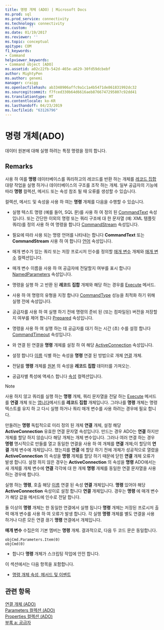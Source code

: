 ```yaml
---
title: 명령 개체 (ADO) | Microsoft Docs
ms.prod: sql
ms.prod_service: connectivity
ms.technology: connectivity
ms.custom: ''
ms.date: 01/19/2017
ms.reviewer: ''
ms.topic: conceptual
apitype: COM
f1_keywords:
- Command
helpviewer_keywords:
- Command object [ADO]
ms.assetid: a02c22fb-542d-465e-a629-30fd59dcbebf
author: MightyPen
ms.author: genemi
manager: craigg
ms.openlocfilehash: ab3348906affc9a1c1a4b5471de861831992dc32
ms.sourcegitcommit: f7fced330b64d6616aeb8766747295807c92dd41
ms.translationtype: MT
ms.contentlocale: ko-KR
ms.lasthandoff: 04/23/2019
ms.locfileid: "63126796"
---
```

# <a name="command-object-ado"></a>명령 개체(ADO)
데이터 원본에 대해 실행 하려는 특정 명령을 정의 합니다.  
  
## <a name="remarks"></a>Remarks  
 사용 하 여를 **명령** 데이터베이스를 쿼리하고의 레코드를 반환 하는 개체를 [레코드 집합](../../../ado/reference/ado-api/recordset-object-ado.md) 대량 작업을 실행 하거나 데이터베이스의 구조를 조작 하는 개체. 일부 공급자의 기능에 따라 **명령** 컬렉션, 메서드 또는 속성 참조 될 때 오류를 생성할 수 있습니다.  
  
 컬렉션, 메서드 및 속성을 사용 하 여는 **명령** 개체를 다음을 수행할 수 있습니다.  
  
-   실행 텍스트 명령 (예를 들어, SQL 문)를 사용 하 여 정의 된 [CommandText](../../../ado/reference/ado-api/commandtext-property-ado.md) 속성입니다. 또는 간단한 이외의 명령 또는 쿼리 구조에 대 한 문자열 (예: XML 템플릿 쿼리)를 정의 사용 하 여 명령을 합니다 [CommandStream](../../../ado/reference/ado-api/commandstream-property-ado.md) 속성입니다.  
  
-   필요에 따라 사용 되는 명령 언어를 나타내는 합니다 **CommandText** 또는 **CommandStream** 사용 하 여 합니다 [언어](../../../ado/reference/ado-api/dialect-property.md) 속성입니다.  
  
-   매개 변수가 있는 쿼리 또는 저장 프로시저 인수를 정의할 [매개 변수](../../../ado/reference/ado-api/parameter-object.md) 개체와 [매개 변수](../../../ado/reference/ado-api/parameters-collection-ado.md) 컬렉션입니다.  
  
-   매개 변수 이름을 사용 하 여 공급자에 전달할지 여부를 표시 합니다 [NamedParameters](../../../ado/reference/ado-api/namedparameters-property-ado.md) 속성입니다.  
  
-   명령을 실행 하 고 반환 된 **레코드 집합** 개체와 해당 하는 경우를 [Execute](../../../ado/reference/ado-api/execute-method-ado-command.md) 메서드.  
  
-   사용 하 여 명령의 유형을 지정 합니다 [CommandType](../../../ado/reference/ado-api/commandtype-property-ado.md) 성능을 최적화 하기 위해 실행 전에 속성입니다.  
  
-   공급자를 사용 하 여 실행 하기 전에 명령의 준비 된 (또는 컴파일된) 버전을 저장할지 여부를 제어 합니다 [Prepared](../../../ado/reference/ado-api/prepared-property-ado.md) 속성입니다.  
  
-   명령을 사용 하 여 실행 하는 데 공급자를 대기 하는 시간 (초) 수를 설정 합니다 [CommandTimeout](../../../ado/reference/ado-api/commandtimeout-property-ado.md) 속성입니다.  
  
-   와 연결 된 연결을 **명령** 개체를 설정 하 여 해당 [ActiveConnection](../../../ado/reference/ado-api/activeconnection-property-ado.md) 속성입니다.  
  
-   설정 합니다 [이름](../../../ado/reference/ado-api/name-property-ado.md) 식별 하는 속성을 **명령** 연결 된 방법으로 개체 [연결](../../../ado/reference/ado-api/connection-object-ado.md) 개체.  
  
-   전달를 **명령** 개체를 [원본](../../../ado/reference/ado-api/source-property-ado-recordset.md) 의 속성을 **레코드 집합** 데이터를 가져오는.  
  
-   공급자별 특성에 액세스 합니다 [속성](../../../ado/reference/ado-api/properties-collection-ado.md) 컬렉션입니다.  
  
> [!NOTE]
>  사용 하지 않고 쿼리를 실행 하는 **명령** 개체, 쿼리 문자열을 전달 하는 [Execute](../../../ado/reference/ado-api/execute-method-ado-connection.md) 메서드를 **연결** 개체 또는 [엽니다](../../../ado/reference/ado-api/open-method-ado-recordset.md)메서드를 **레코드 집합** 개체입니다. 그러나를 **명령** 개체는 명령 텍스트를 유지 하 고 다시 실행 하거나 쿼리 매개 변수를 사용 하려는 경우에 필요 합니다.  
  
 만들려는 **명령** 독립적으로 미리 정의 된 개체 **연결** 개체, 설정 해당 **ActiveConnection** 유효한 연결 문자열 속성입니다. 만드는 경우 ADO는 **연결** 하지만 개체를 할당 하지 않습니다 해당 개체는 개체 변수입니다. 그러나 여러 연결 하는 경우 **명령** 명시적으로 만들를 열고 동일한 연결을 사용 하 여 개체를 **연결** 개체;이 할당의 **연결** 개체 변수에 개체입니다. 했는지를 **연결** 에 할당 하기 전에 개체가 성공적으로 열렸을 **ActiveConnection** 의 속성을 **명령** 개체를 할당 하기 때문에 닫힌 **연결** 개체 오류가 발생 합니다. 설정 하지 않은 경우는 **ActiveConnection** 의 속성을 **명령** ADO에서는 새 개체를 개체 변수에 **연결** 각각에 대 한 개체  **명령** 개체를 동일한 연결 문자열을 사용 하는 경우에 합니다.  
  
 실행 하는 **명령**, 호출 해당 [이름](../../../ado/reference/ado-api/name-property-ado.md) 연결 된 속성 **연결** 개체입니다. **명령** 있어야 해당 **ActiveConnection** 속성이로 설정 합니다 **연결** 개체입니다. 경우는 **명령** 에 매개 변수가 해당 값을 메서드에 인수로 전달 합니다.  
  
 둘 이상의 **명령** 개체는 한 동일한 연결에서 실행 됩니다 **명령** 개체는 저장된 프로시저 출력 매개 변수를 사용 하 여 오류가 발생 합니다. 각 실행 **명령** 개체를 별도 연결을 사용 하거나 다른 모든 연결 끊기 **명령** 연결에서 개체입니다.  
  
 **매개 변수** 수집은의 기본 멤버는 **명령** 개체. 결과적으로, 다음 두 코드 문은 동일합니다.  
  
```  
objCmd.Parameters.Item(0)  
objCmd(0)  
```  
  
-   합니다 **명령** 개체가 스크립팅 작업에 안전 합니다.  
  
 이 섹션에서는 다음 항목을 포함합니다.  
  
-   [명령 개체 속성, 메서드 및 이벤트](../../../ado/reference/ado-api/command-object-properties-methods-and-events.md)  
  
## <a name="see-also"></a>관련 항목  
 [연결 개체 (ADO)](../../../ado/reference/ado-api/connection-object-ado.md)   
 [Parameters 컬렉션 (ADO)](../../../ado/reference/ado-api/parameters-collection-ado.md)   
 [Properties 컬렉션 (ADO)](../../../ado/reference/ado-api/properties-collection-ado.md)   
 [부록 a: 공급자](../../../ado/guide/appendixes/appendix-a-providers.md)
